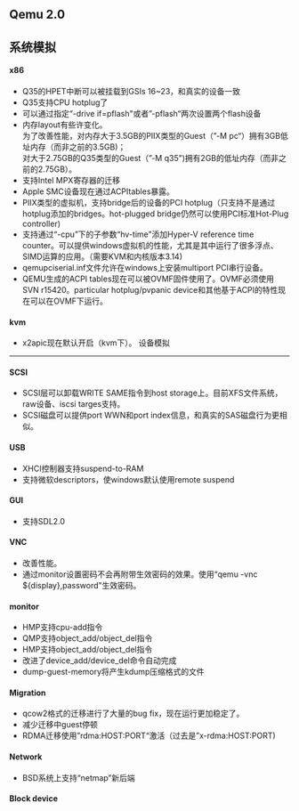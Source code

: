 Qemu 2.0
----
系统模拟
----
#### x86
+ Q35的HPET中断可以被挂载到GSIs 16~23，和真实的设备一致   
+ Q35支持CPU hotplug了
+ 可以通过指定“-drive if=pflash"或者”-pflash“两次设置两个flash设备
+ 内存layout有些许变化。   
  为了改善性能，对内存大于3.5GB的PIIX类型的Guest（”-M pc“）拥有3GB低址内存（而非之前的3.5GB)；   
  对大于2.75GB的Q35类型的Guest（”-M q35")拥有2GB的低址内存（而非之前的2.75GB）。 
+ 支持Intel MPX寄存器的迁移
+ Apple SMC设备现在通过ACPItables暴露。
+ PIIX类型的虚拟机，支持bridge后的设备的PCI hotplug（只支持不是通过hotplug添加的bridges。hot-plugged bridge仍然可以使用PCI标准Hot-Plug controller)
+ 支持通过“-cpu”下的子参数“hv-time"添加Hyper-V reference time counter。可以提供windows虚拟机的性能，尤其是其中运行了很多浮点、SIMD运算的应用。（需要KVM和内核版本3.14)
+ qemupciserial.inf文件允许在windows上安装multiport PCI串行设备。  
+ QEMU生成的ACPI tables现在可以被OVMF固件使用了。OVMF必须使用SVN r15420。particular hotplug/pvpanic device和其他基于ACPI的特性现在可以在OVMF下运行。  
#### kvm
+ x2apic现在默认开启（kvm下）。
设备模拟
----
#### SCSI
+ SCSI层可以卸载WRITE SAME指令到host storage上。目前XFS文件系统，raw设备、iscsi targes支持。
+ SCSI磁盘可以提供port WWN和port index信息，和真实的SAS磁盘行为更相似。
#### USB
+ XHCI控制器支持suspend-to-RAM
+ 支持微软descriptors，使windows默认使用remote suspend
#### GUI
+ 支持SDL2.0
#### VNC
+ 改善性能。
+ 通过monitor设置密码不会再附带生效密码的效果。使用“qemu -vnc ${display},password"生效密码。
#### monitor
+ HMP支持cpu-add指令
+ QMP支持object_add/object_del指令
+ HMP支持object_add/object_del指令
+ 改进了device_add/device_del命令自动完成
+ dump-guest-memory将产生kdump压缩格式的文件
#### Migration
+ qcow2格式的迁移进行了大量的bug fix，现在运行更加稳定了。
+ 减少迁移中guest停顿
+ RDMA迁移使用”rdma:HOST:PORT“激活（过去是”x-rdma:HOST:PORT)
#### Network
+ BSD系统上支持“netmap”新后端
#### Block device
